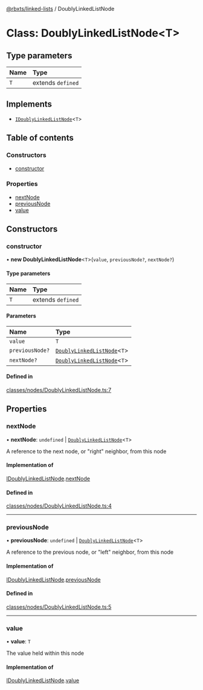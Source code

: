 [@rbxts/linked-lists](../README.md) / DoublyLinkedListNode

# Class: DoublyLinkedListNode<T\>

## Type parameters

| Name | Type |
| :------ | :------ |
| `T` | extends `defined` |

## Implements

- [`IDoublyLinkedListNode`](../interfaces/IDoublyLinkedListNode.md)<`T`\>

## Table of contents

### Constructors

- [constructor](DoublyLinkedListNode.md#constructor)

### Properties

- [nextNode](DoublyLinkedListNode.md#nextnode)
- [previousNode](DoublyLinkedListNode.md#previousnode)
- [value](DoublyLinkedListNode.md#value)

## Constructors

### constructor

• **new DoublyLinkedListNode**<`T`\>(`value`, `previousNode?`, `nextNode?`)

#### Type parameters

| Name | Type |
| :------ | :------ |
| `T` | extends `defined` |

#### Parameters

| Name | Type |
| :------ | :------ |
| `value` | `T` |
| `previousNode?` | [`DoublyLinkedListNode`](DoublyLinkedListNode.md)<`T`\> |
| `nextNode?` | [`DoublyLinkedListNode`](DoublyLinkedListNode.md)<`T`\> |

#### Defined in

[classes/nodes/DoublyLinkedListNode.ts:7](https://github.com/Bytebit-Org/roblox-LinkedLists/blob/633ec9e/src/classes/nodes/DoublyLinkedListNode.ts#L7)

## Properties

### nextNode

• **nextNode**: `undefined` \| [`DoublyLinkedListNode`](DoublyLinkedListNode.md)<`T`\>

A reference to the next node, or "right" neighbor, from this node

#### Implementation of

[IDoublyLinkedListNode](../interfaces/IDoublyLinkedListNode.md).[nextNode](../interfaces/IDoublyLinkedListNode.md#nextnode)

#### Defined in

[classes/nodes/DoublyLinkedListNode.ts:4](https://github.com/Bytebit-Org/roblox-LinkedLists/blob/633ec9e/src/classes/nodes/DoublyLinkedListNode.ts#L4)

___

### previousNode

• **previousNode**: `undefined` \| [`DoublyLinkedListNode`](DoublyLinkedListNode.md)<`T`\>

A reference to the previous node, or "left" neighbor, from this node

#### Implementation of

[IDoublyLinkedListNode](../interfaces/IDoublyLinkedListNode.md).[previousNode](../interfaces/IDoublyLinkedListNode.md#previousnode)

#### Defined in

[classes/nodes/DoublyLinkedListNode.ts:5](https://github.com/Bytebit-Org/roblox-LinkedLists/blob/633ec9e/src/classes/nodes/DoublyLinkedListNode.ts#L5)

___

### value

• **value**: `T`

The value held within this node

#### Implementation of

[IDoublyLinkedListNode](../interfaces/IDoublyLinkedListNode.md).[value](../interfaces/IDoublyLinkedListNode.md#value)
